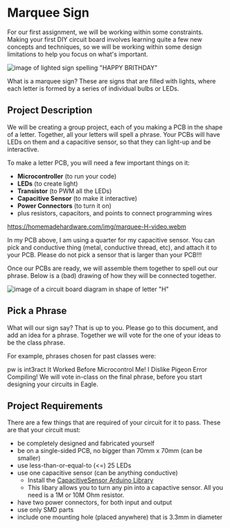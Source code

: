 # Marquee Sign

For our first assignment, we will be working within some constraints. Making your first DIY circuit board involves learning quite a few new concepts and techniques, so we will be working within some design limitations to help you focus on what's important.

![image of lighted sign spelling "HAPPY BRITHDAY"](https://user-images.githubusercontent.com/25984901/213777840-c148e1cf-cd5b-4346-ad2e-9608f06034c3.png)

What is a marquee sign? These are signs that are filled with lights, where each letter is formed by a series of individual bulbs or LEDs.

## Project Description

We will be creating a group project, each of you making a PCB in the shape of a letter. Together, all your letters will spell a phrase. Your PCBs will have LEDs on them and a capacitive sensor, so that they can light-up and be interactive.

To make a letter PCB, you will need a few important things on it:

* **Microcontroller** (to run your code)
* **LEDs** (to create light)
* **Transistor** (to PWM all the LEDs)
* **Capacitive Sensor** (to make it interactive)
* **Power Connectors** (to turn it on)
* plus resistors, capacitors, and points to connect programming wires

https://homemadehardware.com/img/marquee-H-video.webm

In my PCB above, I am using a quarter for my capacitive sensor. You can pick and conductive thing (metal, conductive thread, etc), and attach it to your PCB. Please do not pick a sensor that is larger than your PCB!!!

Once our PCBs are ready, we will assemble them together to spell out our phrase. Below is a (bad) drawing of how they will be connected together.

![image of a circuit board diagram in shape of letter "H"](https://homemadehardware.com/img/marquee-drawing.jpg)


## Pick a Phrase

What will our sign say? That is up to you. Please go to this document, and add an idea for a phrase. Together we will vote for the one of your ideas to be the class phrase.

For example, phrases chosen for past classes were:

pw is int3ract
It Worked Before
Microcontrol Me!
I Dislike Pigeon
Error Compiling!
We will vote in-class on the final phrase, before you start designing your circuits in Eagle.

## Project Requirements

There are a few things that are required of your circuit for it to pass. These are that your circuit must:

* be completely designed and fabricated yourself
* be on a single-sided PCB, no bigger than 70mm x 70mm (can be smaller)
* use less-than-or-equal-to (<=) 25 LEDs
* use one capacitive sensor (can be anything conductive)
  * Install the [CapacitiveSensor Arduino Library](https://github.com/PaulStoffregen/CapacitiveSensor)
  * This libary allows you to turn any pin into a capactive sensor. All you need is a 1M or 10M Ohm resistor.
* have two power connectors, for both input and output
* use only SMD parts
* include one mounting hole (placed anywhere) that is 3.3mm in diameter
